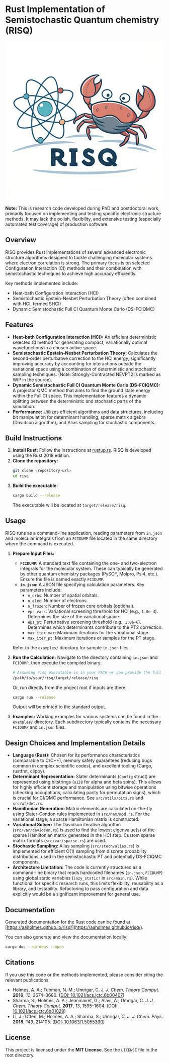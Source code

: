 # Rust Implementation of Semistochastic Quantum chemistry (RISQ)

![RISQ Logo](risq_logo.png)

**Note:** This is research code developed during PhD and postdoctoral work, primarily focused on implementing and testing specific electronic structure methods. It may lack the polish, flexibility, and extensive testing (especially automated test coverage) of production software.

## Overview

RISQ provides Rust implementations of several advanced electronic structure algorithms designed to tackle challenging molecular systems where electron correlation is strong. The primary focus is on selected Configuration Interaction (CI) methods and their combination with semistochastic techniques to achieve high accuracy efficiently.

Key methods implemented include:

*   Heat-bath Configuration Interaction (HCI)
*   Semistochastic Epstein-Nesbet Perturbation Theory (often combined with HCI, termed SHCI)
*   Dynamic Semistochastic Full CI Quantum Monte Carlo (DS-FCIQMC)

## Features

*   **Heat-bath Configuration Interaction (HCI):** An efficient deterministic selected CI method for generating compact, variationally optimal wavefunctions in a chosen active space.
*   **Semistochastic Epstein-Nesbet Perturbation Theory:** Calculates the second-order perturbative correction to the HCI energy, significantly improving accuracy by accounting for interactions outside the variational space using a combination of deterministic and stochastic sampling techniques. (Note: Strongly-Contracted NEVPT2 is marked as WIP in the source).
*   **Dynamic Semistochastic Full CI Quantum Monte Carlo (DS-FCIQMC):** A projector QMC method that aims to find the ground state energy within the Full CI space. This implementation features a dynamic splitting between the deterministic and stochastic parts of the simulation.
*   **Performance:** Utilizes efficient algorithms and data structures, including bit manipulation for determinant handling, sparse matrix algebra (Davidson algorithm), and Alias sampling for stochastic components.

## Build Instructions

1.  **Install Rust:** Follow the instructions at [rustup.rs](https://rustup.rs/). RISQ is developed using the Rust 2018 edition.
2.  **Clone the repository:**
    ```bash
    git clone <repository-url>
    cd risq
    ```
3.  **Build the executable:**
    ```bash
    cargo build --release
    ```
    The executable will be located at `target/release/risq`.

## Usage

RISQ runs as a command-line application, reading parameters from `in.json` and molecular integrals from an `FCIDUMP` file located in the same directory where the command is executed.

1.  **Prepare Input Files:**
    *   **`FCIDUMP`:** A standard text file containing the one- and two-electron integrals for the molecular system. These can typically be generated by other quantum chemistry packages (PySCF, Molpro, Psi4, etc.). Ensure the file is named exactly `FCIDUMP`.
    *   **`in.json`:** A JSON file specifying calculation parameters. Key parameters include:
        *   `n_orbs`: Number of spatial orbitals.
        *   `n_elec`: Number of electrons.
        *   `n_frozen`: Number of frozen core orbitals (optional).
        *   `eps_vars`: Variational screening threshold for HCI (e.g., `1.0e-4`). Determines the size of the variational space.
        *   `eps_pt`: Perturbative screening threshold (e.g., `1.0e-6`). Determines which determinants contribute to the PT2 correction.
        *   `max_iter_var`: Maximum iterations for the variational stage.
        *   `max_iter_pt`: Maximum iterations or samples for the PT stage.

    Refer to the `examples/` directory for sample `in.json` files.

2.  **Run the Calculation:**
    Navigate to the directory containing `in.json` and `FCIDUMP`, then execute the compiled binary:
    ```bash
    # Assuming risq executable is in your PATH or you provide the full path
    /path/to/your/risq/target/release/risq
    ```
    Or, run directly from the project root if inputs are there:
    ```bash
    cargo run --release
    ```
    Output will be printed to the standard output.

3.  **Examples:**
    Working examples for various systems can be found in the `examples/` directory. Each subdirectory typically contains the necessary `FCIDUMP` and `in.json` files.

## Design Choices and Implementation Details

*   **Language (Rust):** Chosen for its performance characteristics (comparable to C/C++), memory safety guarantees (reducing bugs common in complex scientific codes), and excellent tooling (Cargo, rustfmt, clippy).
*   **Determinant Representation:** Slater determinants (`Config` struct) are represented using bitstrings (`u128` for alpha and beta spins). This allows for highly efficient storage and manipulation using bitwise operations (checking occupations, calculating parity for permutation signs), which is crucial for CI/QMC performance. See `src/utils/bits.rs` and `src/wf/det.rs`.
*   **Hamiltonian Generation:** Matrix elements are calculated on-the-fly using Slater-Condon rules implemented in `src/ham/mod.rs`. For the variational stage, a sparse Hamiltonian matrix is constructed.
*   **Variational Solver:** The Davidson iterative algorithm (`src/var/davidson.rs`) is used to find the lowest eigenvalue(s) of the sparse Hamiltonian matrix generated in the HCI step. Custom sparse matrix formats (`src/var/sparse.rs`) are used.
*   **Stochastic Sampling:** Alias sampling (`src/stoch/alias.rs`) is implemented for efficient O(1) sampling from discrete probability distributions, used in the semistochastic PT and potentially DS-FCIQMC components.
*   **Architecture Limitation:** The code is currently structured as a command-line binary that reads hardcoded filenames (`in.json`, `FCIDUMP`) using global static variables (`lazy_static!` in `src/main.rs`). While functional for specific research runs, this limits flexibility, reusability as a library, and testability. Refactoring to pass configuration and data explicitly would be a significant improvement for general use.

## Documentation

Generated documentation for the Rust code can be found at [https://aaholmes.github.io/risq/](https://aaholmes.github.io/risq/).

You can also generate and view the documentation locally:
```bash
cargo doc --no-deps --open
```

## Citations

If you use this code or the methods implemented, please consider citing the relevant publications:

*   Holmes, A. A.; Tubman, N. M.; Umrigar, C. J. *J. Chem. Theory Comput.* **2016**, *12*, 3674–3680. ([DOI: 10.1021/acs.jctc.6b00407](https://doi.org/10.1021/acs.jctc.6b00407))
*   Sharma, S.; Holmes, A. A.; Jeanmairet, G.; Alavi, A.; Umrigar, C. J. *J. Chem. Theory Comput.* **2017**, *13*, 1595–1604. ([DOI: 10.1021/acs.jctc.6b01028](https://doi.org/10.1021/acs.jctc.6b01028))
*   Li, J.; Otten, M.; Holmes, A. A.; Sharma, S.; Umrigar, C. J. *J. Chem. Phys.* **2018**, *149*, 214105. ([DOI: 10.1063/1.5055390](https://doi.org/10.1063/1.5055390))

## License

This project is licensed under the **MIT License**. See the `LICENSE` file in the root directory.
